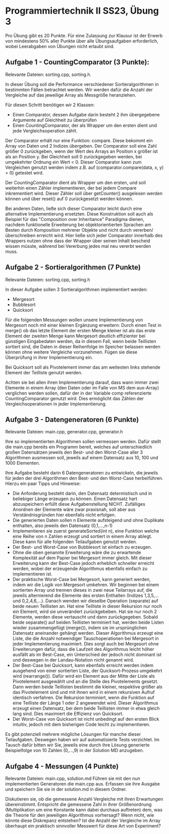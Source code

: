 # Programmiertechnik II SS23, Übung 3

Pro Übung gibt es 20 Punkte. Für eine Zulassung zur Klausur ist der Erwerb von mindestens 50% aller Punkte über alle Übungsaufgaben erforderlich, wobei Leerabgaben von Übungen nicht erlaubt sind.

## Aufgabe 1 - CountingComparator (3 Punkte):
Relevante Dateien: sorting.cpp, sorting.h.

In dieser Übung soll die Performance verschiedener Sortieralgorithmen in
bestimmten Fällen betrachtet werden. Wir werden dafür die Anzahl der Vergleiche auf das jeweilige Array als Messgröße heranziehen.

Für diesen Schritt benötigen wir 2 Klassen:
- Einen Comparator, dessen Aufgabe darin besteht 2 ihm übergegebene Argumente auf Gleichheit zu überprüfen
- Einen CountingComparator, der als Wrapper um den ersten dient und jede Vergleichsoperation zählt.

Der Comparator erhält nur eine Funktion: compare. Diese bekommt ein Array von Daten und 2 Indizes übergeben. Der Comparator soll eine Zahl größer 0
zurückgeben, wenn der Wert des Arrays an Position x größer ist als an Position y. Bei Gleichheit soll 0 zurückgegeben werden, bei umgekehrter Ordnung ein
Wert < 0. Dieser Comparator kann zum Vergleichen genutzt werden indem z.B. auf (comparator.compare(data, x, y) > 0) getestet wird.

Der CountingComparator dient als Wrapper um den ersten, und soll weiterhin einen Zähler implementieren, der bei jedem Compare inkrementiert wird. Dieser
Zähler soll über getCounter() ausgelesen werden können und über reset() auf 0 zurückgesetzt werden können.

Bei anderen Daten, ließe sich dieser Comparator leicht durch eine alternative Implementierung ersetzten. Diese Konstruktion soll auch als Beispiel für das "Composition over Inheritance" Paradigma dienen, nachdem funktionelle Erweiterung
bei objektorientierten Sprachen am Besten durch Komposition mehrerer Objekte und nicht durch vererben/überschreiben erreicht wird.
Hier ließe sich jeder Comparator innerhalb des Wrappers nutzen ohne dass der Wrapper über seinen Inhalt bescheid wissen müsste,
während bei Vererbung jedes mal neu vererbt werden muss.

## Aufgabe 2 - Sortieralgorithmen (7 Punkte)
Relevante Dateien: sorting.cpp, sorting.h

In dieser Aufgabe sollen 3 Sortieralgorithmen implementiert werden:
- Mergesort
- Bubblesort
- Quicksort

Für die folgenden Messungen wollen unsere Implementierung von Mergesort noch mit einer kleinen Ergänzung erweitern: Durch einen Test in merge() ob das letzte
Element der ersten Menge kleiner ist als das erste Element der zweiten Menge kann Mergesort deutlich effizienter bei günstigen Eingabedaten werden, da in diesem Fall, wenn beide Teillisten sortiert sind, die Daten in dieser Reihenfolge im Speicher belassen werden können ohne weitere Vergleiche vorzunehmen. Fügen sie diese Überprüfung in ihrer Implementierung ein.

Bei Quicksort soll als Pivotelement immer das am weitesten links stehende Element der Teilliste genutzt werden.

Achten sie bei allen ihren Implementierung darauf, dass wann immer zwei Elemente in einem Array (den Daten oder im Falle von MS dem aux-Array) verglichen werden sollen, dafür der in der Variable comp referenzierte CountingComparator genutzt wird. Dies ermöglicht das Zählen der Vergleichsoperationen in jeder Implementierung.

## Aufgabe 3 - Datengeneratoren (6 Punkte)
Relevante Dateien: main.cpp, generator.cpp, generator.h

Ihre so implementierten Algorithmen sollen vermessen werden. Dafür stellt die main.cpp bereits ein Programm bereit, welches auf unterschiedlich großen Datensätzen jeweils den Best- und den Worst-Case aller 3 Algorithmen ausmessen soll, jeweils auf einem Datensatz aus 10, 100 und 1000 Elementen.

Ihre Aufgabe besteht darin 6 Datengeneratoren zu entwickeln, die jeweils für jeden der drei Algorithmen den Best- und den Worst-Case herbeiführen.
Hierzu ein paar Tipps und Hinweise:
- Die Anforderung besteht darin, den Datensatz determistisch und in beliebiger Länge erzeugen zu können. Einen Datensatz hart abzuspeichern erfüllt diese Aufgabenstellung NICHT. Zufälliges Anordnen der Elemente wäre zwar praxisnah, soll aber aus Verständnisgründen hier ebenfalls nicht erfolgen.
- Die generierten Daten sollen n Elemente aufsteigend und ohne Duplikate enthalten, also jeweils den Datensatz (0,1,...,n-1)
- Implementieren sie zuerst generateSorted(int n), eine Funktion welche eine Reihe von n Zahlen erzeugt und sortiert in einem Array ablegt. Diese kann
  für alle folgenden Teilaufgaben genutzt werden.
- Der Best- und Worst-Case von Bubblesort ist einfach zu erzeugen.
- Ohne die oben genannte Erweiterung wäre die zu erwartende Komplexität auf dem Papier bei Mergesort immer gleich. Mit dieser Erweiterung kann der Best-Case
  jedoch erheblich schneller erreicht werden, wobei der erzeugende Algorithmus ebenfalls einfach zu implementieren ist.
- Der praktische Worst-Case bei Mergesort, kann generiert werden, indem wir die Logik von Mergesort umkehren. Wir beginnen bei einem sortierten Array und 
  trennen dieses in zwei neue Teilarrays auf, die jeweils alternierend die Elemente des ersten Enthalten (Indizes 1,3,5,... und 0,2,4,6,...). Danach wenden
  wir dieselbe Operation (separate) auf beide neuen Teillisten an. Hat eine Teilliste in dieser Rekursion nur noch ein Element, wird sie unverändert zurückgebeben. Hat sie nur noch 2 Elemente, werden diese vertauscht und dann zurückgegeben. Sobald beide separate() auf beiden Teillisten terminiert hat, werden beide Listen wieder zusammengefügt (merge()), indem sie im ursprünglichen Datensatz aneinander gehängt werden. Dieser Algorithmus erzeugt eine Liste, die die Anzahl notwendiger Tauschoperationen bei Mergesort in jeder Implementierung maximiert. Dies sorgt auch bei Mergesort ohne Erweiterungen dafür, dass die Laufzeit des Algorithmus leicht höher ausfällt als im Best-Case, ein Unterschied der jedoch nicht dominant ist und deswegen in der Landau-Notation nicht genannt wird.
- Der Best-Case bei Quicksort, kann ebenfalls erreicht werden indem ausgehend von einer sortierten Liste, der Quicksort-Prozess umgekehrt wird (rearrange()). 
  Dafür wird ein Element aus der Mitte der Liste als Pivotelement ausgewählt und an die Stelle des Pivotelements gesetzt. Dann werden beide Teillisten bestimmt die kleiner, respektive größer als das Pivotelement sind und mit ihnen wird in einem rekursiven Aufruf identisch verfahren. Die Rekursion terminiert, wenn die Funktion auf eine Teilliste der Länge 1 oder 2 angewendet wird. Dieser Algorithmus erzeugt einen Datensatz, bei dem beide Teillisten
  immer in etwa gleich lang sind. Dies maximiert die Effizienz von Quicksort.
- Der Worst-Case von Quicksort ist nicht unbedingt auf den ersten Blick intuitiv, jedoch mit dem bisherigen Code leicht zu implementieren.

Es gibt potenziell mehrere mögliche Lösungen für manche dieser Teilaufgaben. Deswegen haben wir auf automatisierte Tests verzichtet. Im Tausch dafür bitten wir Sie, jeweils eine durch ihre Lösung generierte Beispielfolge von 10 Zahlen (0,...,9) in der Solution MD anzugeben.

## Aufgabe 4 - Messungen (4 Punkte)
Relevante Dateien: main.cpp, solution.md
Führen sie mit den nun implementierten Generatoren die main.cpp aus. Erfassen sie ihre Ausgabe und speichern Sie sie in der solution.md in diesem Ordner.

Diskutieren sie, ob die gemessene Anzahl Vergleiche mit ihren Erwartungen übereinstimmt. Entspricht die gemessene Zahl in ihrer Größenordnung (Multiplikation um eine Konstante kann dabei durchaus auftreten) dem, was die Theorie für den jeweiligen Algorithmus vorhersagt? Wenn nicht, wie könnte diese Diskrepanz entstehen? Ist die Anzahl der Vergleiche im Array überhaupt ein praktisch sinnvoller Messwert für diese Art von Experiment?